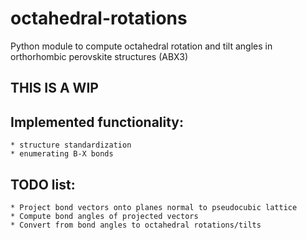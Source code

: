 # octahedral-rotations
Python module to compute octahedral rotation and tilt angles in orthorhombic perovskite structures (ABX3)

## THIS IS A WIP

## Implemented functionality:
    * structure standardization
    * enumerating B-X bonds

## TODO list:
    * Project bond vectors onto planes normal to pseudocubic lattice
    * Compute bond angles of projected vectors
    * Convert from bond angles to octahedral rotations/tilts
